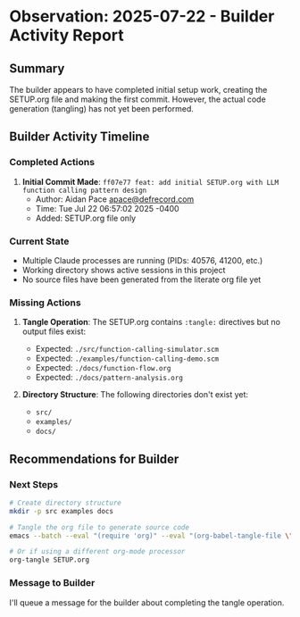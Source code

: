 # Observation: 2025-07-22 - Builder Activity Report

## Summary
The builder appears to have completed initial setup work, creating the SETUP.org file and making the first commit. However, the actual code generation (tangling) has not yet been performed.

## Builder Activity Timeline

### Completed Actions
1. **Initial Commit Made**: `ff07e77 feat: add initial SETUP.org with LLM function calling pattern design`
   - Author: Aidan Pace <apace@defrecord.com>
   - Time: Tue Jul 22 06:57:02 2025 -0400
   - Added: SETUP.org file only

### Current State
- Multiple Claude processes are running (PIDs: 40576, 41200, etc.)
- Working directory shows active sessions in this project
- No source files have been generated from the literate org file yet

### Missing Actions
1. **Tangle Operation**: The SETUP.org contains `:tangle:` directives but no output files exist:
   - Expected: `./src/function-calling-simulator.scm`
   - Expected: `./examples/function-calling-demo.scm`
   - Expected: `./docs/function-flow.org`
   - Expected: `./docs/pattern-analysis.org`

2. **Directory Structure**: The following directories don't exist yet:
   - `src/`
   - `examples/`
   - `docs/`

## Recommendations for Builder

### Next Steps
```bash
# Create directory structure
mkdir -p src examples docs

# Tangle the org file to generate source code
emacs --batch --eval "(require 'org)" --eval "(org-babel-tangle-file \"SETUP.org\")"

# Or if using a different org-mode processor
org-tangle SETUP.org
```

### Message to Builder
I'll queue a message for the builder about completing the tangle operation.